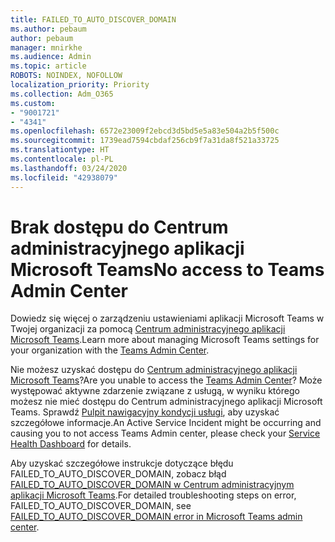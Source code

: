 ```yaml
---
title: FAILED_TO_AUTO_DISCOVER_DOMAIN
ms.author: pebaum
author: pebaum
manager: mnirkhe
ms.audience: Admin
ms.topic: article
ROBOTS: NOINDEX, NOFOLLOW
localization_priority: Priority
ms.collection: Adm_O365
ms.custom:
- "9001721"
- "4341"
ms.openlocfilehash: 6572e23009f2ebcd3d5bd5e5a83e504a2b5f500c
ms.sourcegitcommit: 1739ead7594cbdaf256cb9f7a31da8f521a33725
ms.translationtype: HT
ms.contentlocale: pl-PL
ms.lasthandoff: 03/24/2020
ms.locfileid: "42938079"
---
```

# <a name="no-access-to-teams-admin-center"></a><span data-ttu-id="62a5b-102">Brak dostępu do Centrum administracyjnego aplikacji Microsoft Teams</span><span class="sxs-lookup"><span data-stu-id="62a5b-102">No access to Teams Admin Center</span></span>

<span data-ttu-id="62a5b-103">Dowiedz się więcej o zarządzeniu ustawieniami aplikacji Microsoft Teams w Twojej organizacji za pomocą [Centrum administracyjnego aplikacji Microsoft Teams](https://docs.microsoft.com/microsoftteams/enable-features-office-365).</span><span class="sxs-lookup"><span data-stu-id="62a5b-103">Learn more about managing Microsoft Teams settings for your organization with the [Teams Admin Center](https://docs.microsoft.com/microsoftteams/enable-features-office-365).</span></span>

<span data-ttu-id="62a5b-104">Nie możesz uzyskać dostępu do [Centrum administracyjnego aplikacji Microsoft Teams](https://docs.microsoft.com/microsoftteams/enable-features-office-365)?</span><span class="sxs-lookup"><span data-stu-id="62a5b-104">Are you unable to access the [Teams Admin Center](https://docs.microsoft.com/microsoftteams/enable-features-office-365)?</span></span> <span data-ttu-id="62a5b-105">Może występować aktywne zdarzenie związane z usługą, w wyniku którego możesz nie mieć dostępu do Centrum administracyjnego aplikacji Microsoft Teams. Sprawdź [Pulpit nawigacyjny kondycji usługi](https://status.office365.com/), aby uzyskać szczegółowe informacje.</span><span class="sxs-lookup"><span data-stu-id="62a5b-105">An Active Service Incident might be occurring and causing you to not access Teams Admin center, please check your [Service Health Dashboard](https://status.office365.com/) for details.</span></span>

<span data-ttu-id="62a5b-106">Aby uzyskać szczegółowe instrukcje dotyczące błędu FAILED_TO_AUTO_DISCOVER_DOMAIN, zobacz błąd [FAILED_TO_AUTO_DISCOVER_DOMAIN w Centrum administracyjnym aplikacji Microsoft Teams](https://docs.microsoft.com/microsoftteams/troubleshoot/teams-administration/failed-to-auto-discover-domain-error-teams-admin-center).</span><span class="sxs-lookup"><span data-stu-id="62a5b-106">For detailed troubleshooting steps on error, FAILED_TO_AUTO_DISCOVER_DOMAIN, see [FAILED_TO_AUTO_DISCOVER_DOMAIN error in Microsoft Teams admin center](https://docs.microsoft.com/microsoftteams/troubleshoot/teams-administration/failed-to-auto-discover-domain-error-teams-admin-center).</span></span>
